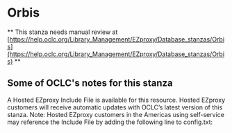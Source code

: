 # Orbis
** This stanza needs manual review at [https://help.oclc.org/Library_Management/EZproxy/Database_stanzas/Orbis](https://help.oclc.org/Library_Management/EZproxy/Database_stanzas/Orbis) **

## Some of OCLC's notes for this stanza

A Hosted EZproxy Include File is available for this resource. Hosted EZproxy customers will receive automatic updates with OCLC&rsquo;s latest version of this stanza. Note: Hosted EZproxy customers in the Americas using self-service may reference the Include File by adding the following line to config.txt:

&nbsp;
